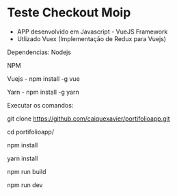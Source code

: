 # Teste Checkout Moip
- APP desenvolvido em Javascript - VueJS Framework
- Utlizado Vuex (Implementação de Redux para Vuejs)

Dependencias:
Nodejs

NPM

Vuejs - npm install -g vue

Yarn - npm install -g yarn

Executar os comandos:



git clone https://github.com/caiquexavier/portifolioapp.git

cd portifolioapp/

npm install

yarn install

npm run build

npm run dev
